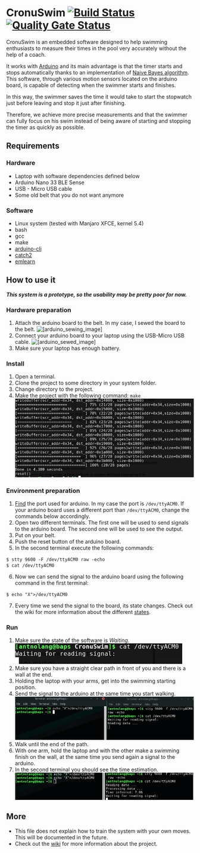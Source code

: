 # CronuSwim [![Build Status](https://travis-ci.com/antnolang/CronuSwim.svg?branch=master)](https://travis-ci.org/antnolang/CronuSwim) [![Quality Gate Status](https://sonarcloud.io/api/project_badges/measure?project=antnolang_CronuSwim&metric=alert_status)](https://sonarcloud.io/dashboard?id=antnolang_CronuSwim)

CronuSwim is an embedded software designed to help swimming enthusiasts to measure their times in the pool very accurately without the help of a coach.

It works with [Arduino](https://www.arduino.cc/) and its main advantage is that the timer starts and stops automatically thanks to an implementation of [Naive Bayes algorithm](https://en.wikipedia.org/wiki/Naive_Bayes_classifier). This software, through various motion sensors located on the arduino board, is capable of detecting when the swimmer starts and finishes.

In this way, the swimmer saves the time it would take to start the stopwatch just before leaving and stop it just after finishing.

Therefore, we achieve more precise measurements and that the swimmer can fully focus on his swim instead of being aware of starting and stopping the timer as quickly as possible.

## Requirements

### Hardware
- Laptop with software dependencies defined below
- Arduino Nano 33 BLE Sense
- USB - Micro USB cable
- Some old belt that you do not want anymore

### Software
- Linux system (tested with Manjaro XFCE, kernel 5.4)
- bash
- gcc
- make
- [arduino-cli](https://github.com/arduino/arduino-cli)
- [catch2](https://github.com/catchorg/Catch2)
- [emlearn](https://github.com/emlearn/emlearn)

## How to use it
***This system is a prototype, so the usability may be pretty poor for now.***

### Hardware preparation
1. Attach the arduino board to the belt. In my case, I sewed the board to the belt. ![[arduino_sewing_image]](/doc/arduino_sewing.jpg)
2. Connect your arduino board to your laptop using the USB-Micro USB cable. ![[arduino_sewed_image]](/doc/arduino_sewed.jpg)
3. Make sure your laptop has enough battery.

### Install
1. Open a terminal.
2. Clone the project to some directory in your system folder.
3. Change directory to the project.
4. Make the project with the following command: `make`
![[make_output_image]](/doc/make_output.png)

### Environment preparation
1. [Find](https://www.mathworks.com/help/supportpkg/arduinoio/ug/find-arduino-port-on-windows-mac-and-linux.html) the port used for arduino. In my case the port is `/dev/ttyACM0`. If your arduino board uses a different port than `/dev/ttyACM0`, change the commands below accordingly.
2. Open two different terminals. The first one will be used to send signals to the arduino board. The second one will be used to see the output.
3. Put on your belt.
4. Push the reset button of the arduino board.
5. In the second terminal execute the following commands: 
```
$ stty 9600 -F /dev/ttyACM0 raw -echo
$ cat /dev/ttyACM0
```
6. Now we can send the signal to the arduino board using the following command in the first terminal: 
```
$ echo "X">/dev/ttyACM0
```
7. Every time we send the signal to the board, its state changes. Check out the wiki for more information about the different [states](https://github.com/antnolang/CronuSwim/wiki/Internal-states).

### Run
1. Make sure the state of the software is *Waiting*.
![[waiting_image]](/doc/waiting.png)
2. Make sure you have a straight clear path in front of you and there is a wall at the end.
3. Holding the laptop with your arms, get into the swimming starting position.
4. Send the signal to the arduino at the same time you start walking. 
![[reading_image]](/doc/reading.png)
5. Walk until the end of the path.
6. With one arm, hold the laptop and with the other make a swimming finish on the wall, at the same time you send again a signal to the arduino.
7. In the second terminal you should see the time estimation. 
![[use_case_image]](/doc/use_case.png)

## More
- This file does not explain how to train the system with your own moves. This will be documented in the future.
- Check out the [wiki](https://github.com/antnolang/CronuSwim/wiki) for more information about the project.
